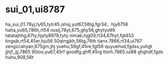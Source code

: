 # sui_01,ui8787
ha_sui_01.78yj,ty65,tytr45
jshsj,yut67,56tg,fgr34，hjy6756
haha,yu65,786h,rt54
nxsij,78yt,675,ghy56,ghytyo99
tatatajhhg,67ty,hjyty8978,tyty
nimab,hjg09,rt34,67hyt,fgt453
tingsjk,rt54,45er,hju56
50qingjkh,56tg,76th
tianx.7866,rt34,ui767
zengzcahyan,675gm,jhj
yuehu,56gf,45re,fgt56
quyuehud,fgdss,yuhgt
jjhjf_jjj,7865
90ioo,yu67,45rf
goodfg,ghff,45rg
ttorh.7865.iui88
ghghdf,fgds
huhu,908,56t
